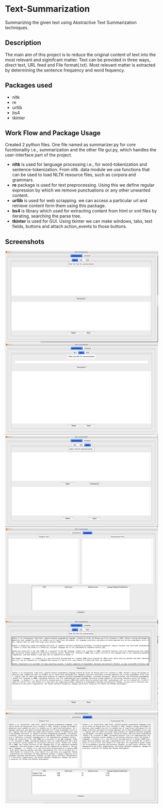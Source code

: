 # Text-Summarization
Summarizing the given text using Abstractive Text Summarization techniques.

## Description
The main aim of this project is to reduce the original content of text into the most relevant and siginifcant matter.
Text can be provided in three ways, direct text, URL feed and File format(.txt). Most relevant matter is extracted by determining the sentence frequency and word fequency.

## Packages used
- nltk
- re
- urllib
- bs4
- tkinter

## Work Flow and Package Usage
Created 2 python files. One file named as summarizer.py for core fucntionality i.e., summarization and the other file gui.py, 
which handles the user-interface part of the project. 
- **nltk** is used for language processing i.e., for word-tokenization and sentence-tokenization. From nltk. data module 
we use functions that can be used to load NLTK resource files, such as corpora and grammars.
- **re** package is used for text preprocessing. Using this we define regular expression by which we remove punctuations or 
any other unwanted content.
- **urllib** is used for web scrapping. we can access a particular url and retrieve content form them using this package.
- **bs4** is library which used for extracting content from html or xml files by iterating, searching the parse tree.
- **tkinter** is used for GUI. Using tkinter we can make windows, tabs, text fields, buttons and attach action_events to those 
buttons.

## Screenshots
![text-tab](images/main.png)
![url-tab](images/url.png)
![doc-tab](images/document.png)
![compare-tab](images/compare.png)
![summary](images/summarized.png)
![comapare_result](images/compare1.png)
